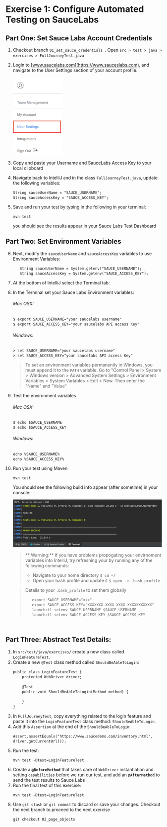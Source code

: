 # Exercise 1: Configure Automated Testing on SauceLabs

## Part One: Set Sauce Labs Account Credentials
1. Checkout branch `01_set_sauce_credentials `. Open `src > test > java > exercises > FullJourneyTest.java`
2. Login to [www.saucelabs.com](https://www.sauceslabs.com), and navigate to the User Settings section of your account profile.
    
    ![User Settings](images/user-settings.png)
    
3. Copy and paste your Username and SauceLabs Access Key to your local clipboard
4. Navigate back to IntelliJ and in the class `FullJourneyTest.java`, update the following variables:
      ```
      String sauceUserName = "SAUCE_USERNAME";
      String sauceAccessKey = "SAUCE_ACCESS_KEY";
      ```
5. Save and run your test by typing in the following in your terminal:
    ```
    mvn test
    ``` 
    you should see the results appear in your Sauce Labs Test Dashboard
    
## Part Two: Set Environment Variables
    
6. Next, modify the `sauceUserName` and `sauceAccessKey` variables to use Environment Variables:

    ```
       String sauceUserName = System.getenv("SAUCE_USERNAME");
       String sauceAccessKey = System.getenv("SAUCE_ACCESS_KEY");
    ```
7. At the bottom of IntelliJ select the Terminal tab:
8. In the Terminal set your Sauce Labs Environment variables:   
   ###### Mac OSX:
   ```
   $ export SAUCE_USERNAME="your saucelabs username"
   $ export SAUCE_ACCESS_KEY="your saucelabs API access Key"
   ```
   ###### Windows:
   ```
   > set SAUCE_USERNAME="your saucelabs username"
   > set SAUCE_ACCESS_KEY="your saucelabs API access Key"
   ```
   > To set an environment variables permanently in Windows, you must append it to the `PATH` variable.
   > Go to "Control Panel > System > Windows version > Advanced System Settings > Environment Variables > System Variables > Edit > New. Then enter the "Name" and "Value"
   
9. Test the environment variables
    ###### Mac OSX:
    ```
    $ echo $SAUCE_USERNAME
    $ echo $SAUCE_ACCESS_KEY
    ```
    ###### Windows:
    ```
    echo %SAUCE_USERNAME%
    echo %SAUCE_ACCESS_KEY%
    ```
10. Run your test using Maven
    ```
    mvn test
    ```
    You should see the following build info appear (after sometime) in your console:
    
    ![Successful Test Build Info](images/ex1-test-build.png)
    > ** Warning:**
    > If you have problems propogating your envirnoment variables into IntelliJ, try refreshing your by running any of the following commands: 
    >  * Navigate to your home directory `$ cd ~/`
    >  * Open your bash profile and update it `$ open -e .bash_profile`
    
    > Details to your `.bash_profile` to set them globally
    > ```
    >    export SAUCE_USERNAME="xxx"
    >    export SAUCE_ACCESS_KEY="XXXXXXX-XXXX-XXXX-XXXXXXXXXXX"
    >    launchctl setenv SAUCE_USERNAME $SAUCE_USERNAME
    >    launchctl setenv SAUCE_ACCESS_KEY $SAUCE_ACCESS_KEY
    > ```
  
</br>

## Part Three: Abstract Test Details:
1. In `src/test/java/exercises/` create a new class called `LoginFeatureTest`.
2. Create a new `@Test` class method called `ShouldBeAbleToLogin`:
    ```
    public class LoginFeatureTest {
        protected WebDriver driver;
        
        @Test
        public void ShouldBeAbleToLogin(Method method) {
    
        }
    }
    ```
3. In `FullJourneyTest`, copy everything related to the login feature
    and paste it into the `LoginFeatureTest` class method: `ShouldBeAbleToLogin`.
4. Add this `Assertion` at the end of the `ShouldBeAbleToLogin`:
    ```
    Assert.assertEquals("https://www.saucedemo.com/inventory.html", driver.getCurrentUrl());
    ```
5. Run the test:
    ```
    mvn test -Dtest=LoginFeatureTest
    ```
6. Create a **`@BeforeMethod`** that takes care of `WebDriver` instantiation and setting `capabilities` before we run our test, and add an **`@AfterMethod`** to send the test results to Sauce Labs
7. Run the final test of this exercise:
    ```
    mvn test -Dtest=LoginFeatureTest
    ```
8. Use `git stash` or `git commit` to discard or save your changes. Checkout the next branch to proceed to the next exercise
    ```
    git checkout 02_page_objects
    ```
